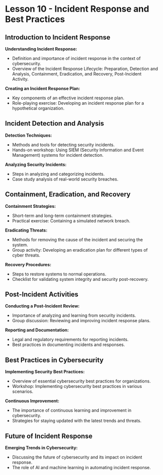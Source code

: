 # Lesson 10 - Incident Response and Best Practices

## Introduction to Incident Response

**Understanding Incident Response:**
- Definition and importance of incident response in the context of cybersecurity.
- Overview of the Incident Response Lifecycle: Preparation, Detection and Analysis, Containment, Eradication, and Recovery, Post-Incident Activity.

**Creating an Incident Response Plan:**
- Key components of an effective incident response plan.
- Role-playing exercise: Developing an incident response plan for a hypothetical organization.

## Incident Detection and Analysis

**Detection Techniques:**
- Methods and tools for detecting security incidents.
- Hands-on workshop: Using SIEM (Security Information and Event Management) systems for incident detection.

**Analyzing Security Incidents:**
- Steps in analyzing and categorizing incidents.
- Case study analysis of real-world security breaches.

## Containment, Eradication, and Recovery

**Containment Strategies:**
- Short-term and long-term containment strategies.
- Practical exercise: Containing a simulated network breach.

**Eradicating Threats:**
- Methods for removing the cause of the incident and securing the system.
- Group activity: Developing an eradication plan for different types of cyber threats.

**Recovery Procedures:**
- Steps to restore systems to normal operations.
- Checklist for validating system integrity and security post-recovery.

## Post-Incident Activities

**Conducting a Post-Incident Review:**
- Importance of analyzing and learning from security incidents.
- Group discussion: Reviewing and improving incident response plans.

**Reporting and Documentation:**
- Legal and regulatory requirements for reporting incidents.
- Best practices in documenting incidents and responses.

## Best Practices in Cybersecurity

**Implementing Security Best Practices:**
- Overview of essential cybersecurity best practices for organizations.
- Workshop: Implementing cybersecurity best practices in various scenarios.

**Continuous Improvement:**
- The importance of continuous learning and improvement in cybersecurity.
- Strategies for staying updated with the latest trends and threats.

## Future of Incident Response

**Emerging Trends in Cybersecurity:**
- Discussing the future of cybersecurity and its impact on incident response.
- The role of AI and machine learning in automating incident response.
